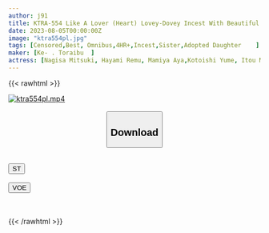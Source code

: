 ```yaml
---
author: j91
title: KTRA-554 Like A Lover (Heart) Lovey-Dovey Incest With Beautiful Girls 4 Hours
date: 2023-08-05T00:00:00Z
image: "ktra554pl.jpg"
tags: [Censored,Best, Omnibus,4HR+,Incest,Sister,Adopted Daughter	 ]
maker: [Ke- . Toraibu  ]
actress: [Nagisa Mitsuki, Hayami Remu, Mamiya Aya,Kotoishi Yume, Itou Meru ]
---
```



{{< rawhtml >}}

<div class="video" data-videoid="d33g73RDWpfkJPW">
    <a href="javascript:;">
        <img src="https://my.j91.asia/posts/ktra554pl/ktra554pl.jpg" width="WIDTH" height="HEIGHT" alt="ktra554pl.mp4" loading="lazy">
    </a>
</div>

<script type="text/javascript" src="https://j91.asia/asset/on-demand-st.js"></script>

<br>
  <link rel="stylesheet" href="https://j91.asia/asset/bs5.css">
  
  <center>
  <button class="btn btn-primary" type="button" data-bs-toggle="collapse" data-bs-target=".multi-collapse" aria-expanded="false" aria-controls="multiCollapseExample1 multiCollapseExample2"><h2>Download</h2></button></center>
</p>
<div class="row">
  <div class="col">
    <div class="collapse multi-collapse" id="multiCollapseExample1">
      <div class="card card-body">
	      	      <br>
<div class="buttons">  
<a href="https://streamtape.to/v/d33g73RDWpfkJPW"><button class="btn-hover color-3"><i class="fa fa-download"></i> ST</button></a></div>
    </div>
  </div>
</div>
  <div class="col">
    <div class="collapse multi-collapse" id="multiCollapseExample2">
      <div class="card card-body">
	      <br>
<div class="buttons">
    <a href="https://voe.sx/kl9dnf45zo7l"><button class="btn-hover color-9"><i class="fa fa-download"></i> VOE</button></a></div>
<br><br>
      </div>
    </div>
  </div>
</div>

{{< /rawhtml >}}